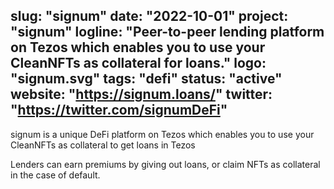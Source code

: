 slug: "signum"
date: "2022-10-01"
project: "signum"
logline: "Peer-to-peer lending platform on Tezos which enables you to use your CleanNFTs as collateral for loans."
logo: "signum.svg"
tags: "defi"
status: "active"
website: "https://signum.loans/"
twitter: "https://twitter.com/signumDeFi"
---

signum is a unique DeFi platform on Tezos which enables you to use your CleanNFTs as collateral to get loans in Tezos

Lenders can earn premiums by giving out loans, or claim NFTs as collateral in the case of default.